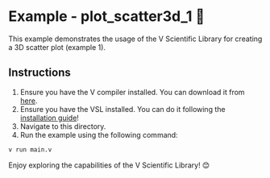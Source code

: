 # Example - plot_scatter3d_1 📘

This example demonstrates the usage of the V Scientific Library for
creating a 3D scatter plot (example 1).

## Instructions

1. Ensure you have the V compiler installed. You can download it from [here](https://vlang.io).
2. Ensure you have the VSL installed. You can do it following 
the [installation guide](https://github.com/vlang/vsl?tab=readme-ov-file#-installation)!
3. Navigate to this directory.
4. Run the example using the following command:

```sh
v run main.v
```

Enjoy exploring the capabilities of the V Scientific Library! 😊

